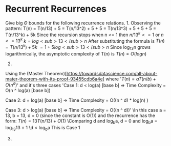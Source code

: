 # Recurrent Recurrences

Give big $\Theta$ bounds for the following recurrence relations.
1.
Observing the pattern: T(n) = T(n/13) + 5
      = T(n/13^2) + 5 + 5
      = T(n/13^3) + 5 + 5 + 5
      = T(n/13^k) + 5k
Since the recursion stops when n <= 1 then $n/13^k<=1$ or $n<=13^k$
$k=log<sub>13</sub>n$
After substituting the formula is $T(n) = T(n/13^k) + 5k$
$=1+5log<sub>13</sub>n$
Since log<sub>13</sub>n grows logarithmically, the asymptotic complexity of T(n) is
$T(n) = O(logn)$

2.
Using the (Master Theorem)[https://towardsdatascience.com/all-about-mater-theorem-with-its-proof-93455cdb6a4e] where '$T(n) = aT(n/b) + O(n^d)$' and it's three cases
'Case 1: d < log(a) [base b] => Time Complexity = O(n ^ log(a) [base b])

Case 2: d = log(a) [base b] => Time Complexity = O((n ^ d) * log(n) )

Case 3: d > log(a) [base b] => Time Complexity = O((n ^ d))'
\In this case a = 13, b = 13, d = 0 (since the constant is O(1)) and the recurrence has the form: $T(n) = 13T(n/13) + O(1)$
\Comparing d and log<sub>b</sub>a, d = 0 and log<sub>b</sub>a = log<sub>13</sub>13 = 1
\d < log<sub>b</sub>a This is Case 1



3.
